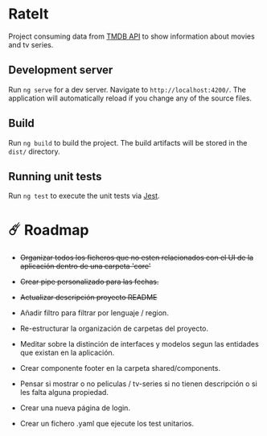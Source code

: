 # RateIt

Project consuming data from [TMDB API](https://developer.themoviedb.org/docs/getting-started) to show information about movies and tv series.

## Development server

Run `ng serve` for a dev server. Navigate to `http://localhost:4200/`. The application will automatically reload if you change any of the source files.

## Build

Run `ng build` to build the project. The build artifacts will be stored in the `dist/` directory.

## Running unit tests

Run `ng test` to execute the unit tests via [Jest](https://github.com/jestjs/jest).

# ☄️ Roadmap

- ~~Organizar todos los ficheros que no esten relacionados con el UI de la aplicación dentro de una carpeta 'core'~~

- ~~Crear pipe personalizado para las fechas.~~

- ~~Actualizar descripción proyecto README~~

- Añadir filtro para filtrar por lenguaje / region.

- Re-estructurar la organización de carpetas del proyecto.

- Meditar sobre la distinción de interfaces y modelos segun las entidades que existan en la aplicación.

- Crear componente footer en la carpeta shared/components.

- Pensar si mostrar o no peliculas / tv-series si no tienen descripción o si les falta alguna propiedad.

- Crear una nueva página de login.

- Crear un fichero .yaml que ejecute los test unitarios.